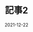 ---
title: 記事2
date: 2021-12-22
pagetype: blog
hero: thumbnail/eye-catch.png
description: この記事はテスト投稿です
cate: web-developer
tags: ['Gatsby', 'React']
---